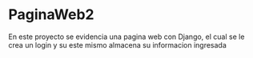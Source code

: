 # PaginaWeb2

En este proyecto se evidencia una pagina web con Django, el cual se le crea un login y su este mismo almacena su informacion ingresada
